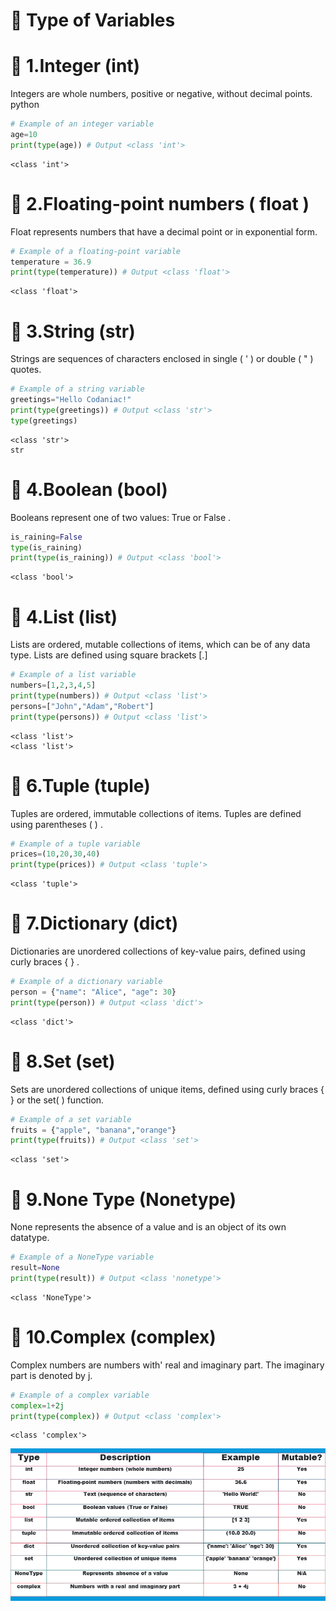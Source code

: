 # 📘 Type of Variables

# 📘 1.Integer (int)
Integers are whole numbers, positive or negative, without decimal points.
python


```python
# Example of an integer variable
age=10
print(type(age)) # Output <class 'int'>
```

    <class 'int'>


# 📘 2.Floating-point numbers ( float )
Float represents numbers that have a decimal point or in exponential form.


```python
# Example of a floating-point variable
temperature = 36.9
print(type(temperature)) # Output <class 'float'>
```

    <class 'float'>


# 📘 3.String (str)
Strings are sequences of characters enclosed in single ( ' ) or double ( " ) quotes.


```python
# Example of a string variable
greetings="Hello Codaniac!"
print(type(greetings)) # Output <class 'str'>
type(greetings)
```

    <class 'str'>
    str



# 📘 4.Boolean (bool)
Booleans represent one of two values: True or False .


```python
is_raining=False
type(is_raining)
print(type(is_raining)) # Output <class 'bool'>
```

    <class 'bool'>


# 📘 4.List (list)
Lists are ordered, mutable collections of items, which can be of any data type. Lists are defined using square brackets [.]


```python
# Example of a list variable
numbers=[1,2,3,4,5]
print(type(numbers)) # Output <class 'list'>
persons=["John","Adam","Robert"]
print(type(persons)) # Output <class 'list'>
```

    <class 'list'>
    <class 'list'>


# 📘 6.Tuple (tuple)
Tuples are ordered, immutable collections of items. Tuples are defined using parentheses ( ) .


```python
# Example of a tuple variable
prices=(10,20,30,40)
print(type(prices)) # Output <class 'tuple'>
```

    <class 'tuple'>


# 📘 7.Dictionary (dict)
Dictionaries are unordered collections of key-value pairs, defined using curly braces { } .


```python
# Example of a dictionary variable
person = {"name": "Alice", "age": 30}
print(type(person)) # Output <class 'dict'> 
```

    <class 'dict'>


# 📘 8.Set (set)
Sets are unordered collections of unique items, defined using curly braces { } or the set( ) function.


```python
# Example of a set variable
fruits = {"apple", "banana","orange"}
print(type(fruits)) # Output <class 'set'>
```

    <class 'set'>


# 📘 9.None Type (Nonetype)
None represents the absence of a value and is an object of its own datatype.


```python
# Example of a NoneType variable
result=None
print(type(result)) # Output <class 'nonetype'>
```

    <class 'NoneType'>


# 📘 10.Complex (complex)
Complex numbers are numbers with' real and imaginary part. The imaginary part is denoted by j.


```python
# Example of a complex variable
complex=1+2j
print(type(complex)) # Output <class 'complex'>
```

    <class 'complex'>


![Figure_02:](Fig02.png)

